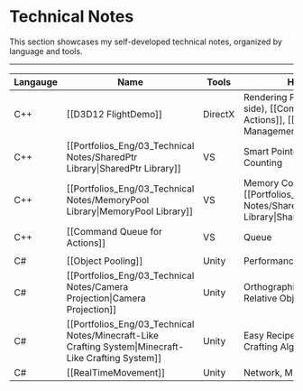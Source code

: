 # **Technical Notes**

This section showcases my self-developed technical notes, organized by language and tools.

---

| **Langauge** | **Name**                                                                                             | **Tools** | **Highlight**                                                                              | **Team** | **Year** |
| ------------ | ---------------------------------------------------------------------------------------------------- | --------- | ------------------------------------------------------------------------------------------ | -------- | -------- |
| C++          | [[D3D12 FlightDemo]]                                                                                 | DirectX   | Rendering Pipeline (CPU-side), [[Command Queue for Actions]], [[Scene Stack Management]]   | Solo     | 2024     |
| C++          | [[Portfolios_Eng/03_Technical Notes/SharedPtr Library\|SharedPtr Library]]                           | VS        | Smart Pointer, Reference Counting                                                          | Solo     | 2024     |
| C++          | [[Portfolios_Eng/03_Technical Notes/MemoryPool Library\|MemoryPool Library]]                         | VS        | Memory Control, [[Portfolios_Eng/03_Technical Notes/SharedPtr Library\|SharedPtr Library]] | Solo     | 2024     |
| C++          | [[Command Queue for Actions]]                                                                        | VS        | Queue                                                                                      | Solo     | 2024     |
|              |                                                                                                      |           |                                                                                            |          |          |
| C#           | [[Object Pooling]]                                                                                   | Unity     | Performance Optimization                                                                   | Solo     | 2023     |
| C#           | [[Portfolios_Eng/03_Technical Notes/Camera Projection\|Camera Projection]]                           | Unity     | Orthographic Camera-Relative Object Setup                                                  | Solo     | 2023     |
| C#           | [[Portfolios_Eng/03_Technical Notes/Minecraft-Like Crafting System\|Minecraft-Like Crafting System]] | Unity     | Easy Recipe Setup, Flexible Crafting Algorithm                                             | Solo     | 2023     |
| C#           | [[RealTimeMovement]]                                                                                 | Unity     | Network, Multiplayer                                                                       | Solo     | 2023     |
